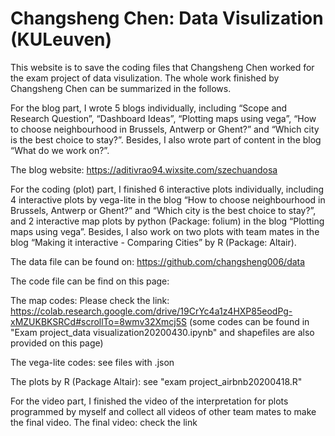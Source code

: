 # Changsheng Chen: Data Visulization (KULeuven)
This website is to save the coding files that Changsheng Chen worked for the exam project of data visulization.
The whole work finished by Changsheng Chen can be summarized in the follows.

For the blog part, I wrote 5 blogs individually, including “Scope and Research Question”, “Dashboard Ideas”, “Plotting maps using vega”, “How to choose neighbourhood in Brussels, Antwerp or Ghent?” and “Which city is the best choice to stay?”. Besides, I also wrote part of content in the blog “What do we work on?”. 

The blog website: https://aditivrao94.wixsite.com/szechuandosa

For the coding (plot) part, I finished 6 interactive plots individually, including 4 interactive plots by vega-lite in the blog “How to choose neighbourhood in Brussels, Antwerp or Ghent?” and “Which city is the best choice to stay?”, and 2 interactive map plots by python (Package: folium) in the blog “Plotting maps using vega”. Besides, I also work on two plots with team mates in the blog “Making it interactive - Comparing Cities” by R (Package: Altair).

The data file can be found on: https://github.com/changsheng006/data

The code file can be find on this page: 

The map codes: Please check the link: https://colab.research.google.com/drive/19CrYc4a1z4HXP85eodPg-xMZUKBKSRCd#scrollTo=8wmv32Xmcj5S (some codes can be found in "Exam project_data visualization20200430.ipynb" and shapefiles are also provided on this page)

The vega-lite codes: see files with .json

The plots by R (Package Altair): see "exam project_airbnb20200418.R"

For the video part, I finished the video of the interpretation for plots programmed by myself and collect all videos of other team mates to make the final video. The final video: check the link
